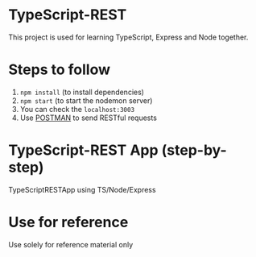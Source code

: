 # TypeScript-REST

This project is used for learning TypeScript, Express and Node together.

# Steps to follow

1. `npm install` (to install dependencies)
2. `npm start` (to start the nodemon server)
3. You can check the `localhost:3003`
4. Use [POSTMAN](https://postman.com) to send RESTful requests

# TypeScript-REST App (step-by-step)

TypeScriptRESTApp using TS/Node/Express

# Use for reference

Use solely for reference material only
